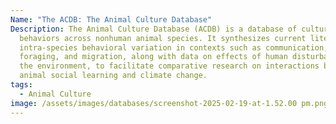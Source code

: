 ```yaml
---
Name: "The ACDB: The Animal Culture Database"
Description: The Animal Culture Database (ACDB) is a database of cultural
  behaviors across nonhuman animal species. It synthesizes current literature on
  intra-species behavioral variation in contexts such as communication,
  foraging, and migration, along with data on effects of human disturbances to
  the environment, to facilitate comparative research on interactions between
  animal social learning and climate change.
tags:
  - Animal Culture
image: /assets/images/databases/screenshot-2025-02-19-at-1.52.00 pm.png
---
```

